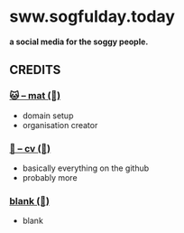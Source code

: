 # sww.sogfulday.today
**a social media for the soggy people.**

## CREDITS
### [🐱 – mat (🔗)](https://github.com/mat5555)
* domain setup
* organisation creator
### [🐶 – cv (🔗)](https://github.com/cv003)
* basically everything on the github
* probably more
### [blank (🔗)]([https://github.com/cv003](https://www.valvesoftware.com/en/))
* blank

